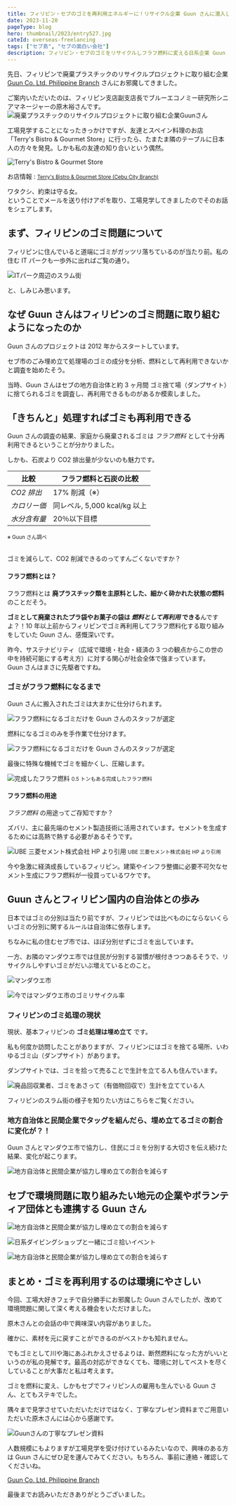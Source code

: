 ```yaml
---
title: フィリピン・セブのゴミを再利用エネルギーに！リサイクル企業 Guun さんに潜入してきた
date: 2023-11-20
pageType: blog
hero: thumbnail/2023/entry527.jpg
cateId: overseas-freelancing
tags: ["セブ島", "セブの面白い会社"]
description: フィリピン・セブのゴミをリサイクルしフラフ燃料に変える日系企業 Guun さんの工場見学に行きました。地元の雇用や自治体のダンプサイトの埋め立てゴミの削減に貢献しているGuunさんの活動をレポート。SDGｓへの取り組み。サステナビリティー。
---
```


先日、フィリピンで廃棄プラスチックのリサイクルプロジェクトに取り組む企業 [Guun Co. Ltd. Philippine Branch](https://www.facebook.com/p/Guun-Co-Ltd-Philippine-Branch-100063939460175/) さんにお邪魔してきました。

ご案内いただいたのは、フィリピン支店副支店長でブルーエコノミー研究所シニアマネージャーの原木裕さんです。
![廃棄プラスチックのリサイクルプロジェクトに取り組む企業Guunさん](./images/11/entry527-13.jpg)

工場見学することになったきっかけですが、友達とスペイン料理のお店「Terry's Bistro & Gourmet Store」に行ったら、たまたま隣のテーブルに日本人の方々を発見。しかも私の友達の知り合いという偶然。

![Terry's Bistro & Gourmet Store](./images/11/entry527-1.jpg)

お店情報 : <small><a href="https://www.facebook.com/p/Terrys-Bistro-Gourmet-Store-100089450187957/" target="_blank" rel="noopener">Terry's Bistro & Gourmet Store (Cebu City Branch) </a></small>

<msg txt="今度、ぜひうちの工場に遊びに来てください。" name="原木さん" cls="right"  img="common/haraki.jpg"></msg>

<msg txt="え？！私、（工場好きなので）マジで行きますよwww"></msg>

ワタクシ、約束は守る女。<br>ということでメールを送り付けアポを取り、工場見学してきましたのでそのお話をシェアします。

<prof></prof>

## まず、フィリピンのゴミ問題について

フィリピンに住んでいると道端にゴミがガッツリ落ちているのが当たり前。私の住む IT パークも一歩外に出ればご覧の通り。

![ITパーク周辺のスラム街](./images/2021/03/entry445-3.jpg)

<msg txt="本当、清潔感に関しては日本はいい国やなぁ。。。"></msg>

と、しみじみ思います。

## なぜ Guun さんはフィリピンのゴミ問題に取り組むようになったのか

<msg txt="セブ市と横浜市が、持続可能な都市開発に関する都市間連携の覚書を交わしており、2012年に横浜市Y-PORT事業による現地合同調査に弊社が参加し、現地の廃棄物処理に関する課題を知ったことが、廃棄プラスチックのリサイクルプロジェクトに取り組むきっかけとなりました。" name="原木さん" cls="right"  img="common/haraki.jpg"></msg>

<msg txt="ほへー、そうなんですか？！！"></msg>

Guun さんのプロジェクトは 2012 年からスタートしています。

セブ市のごみ埋め立て処理場のゴミの成分を分析、燃料として再利用できないかと調査を始めたそう。

当時、Guun さんはセブの地方自治体と約 3 ヶ月間 ゴミ捨て場（ダンプサイト）に捨てられるゴミを調査し、再利用できるものがあるか模索しました。

<msg txt="そもそも、ペットボトルなどの素材・プラスチックって <em>石油からできている</em> じゃないですか？<br>つまり、燃料として使えるんですよ。" name="原木さん" cls="right"  img="common/haraki.jpg"></msg>

<msg txt="なるほど！！確かに！！！"></msg>

## 「きちんと」処理すればゴミも再利用できる

Guun さんの調査の結果、家庭から廃棄されるゴミは _フラフ燃料_ として十分再利用できるということが分かりました。

しかも、石炭より CO2 排出量が少ないのも魅力です。

| 比較         | フラフ燃料と石炭の比較       |
| ------------ | ---------------------------- |
| _CO2 排出_   | 17% 削減（※）                |
| _カロリー価_ | 同レベル, 5,000 kcal/kg 以上 |
| _水分含有量_ | 20％以下目標                 |

<small class="caption--left">※ Guun さん調べ</small>

<br>ゴミを減らして、CO2 削減できるのってすんごくないですか？

#### フラフ燃料とは？

フラフ燃料とは **廃プラスチック類を主原料とした、細かく砕かれた状態の燃料** のことだそう。

**ゴミとして廃棄されたプラ袋やお菓子の袋は _燃料として再利用_ できる**んですよ？！10 年以上前からフィリピンでゴミ再利用してフラフ燃料化する取り組みをしていた Guun さん、感慨深いです。

昨今、サステナビリティ（広域で環境・社会・経済の 3 つの観点からこの世の中を持続可能にする考え方）に対する関心が社会全体で強まっています。<br>Guun さんはまさに先駆者ですね。

### ゴミがフラフ燃料になるまで

Guun さんに搬入されたゴミは大まかに仕分けられます。

![フラフ燃料になるゴミだけを Guun さんのスタッフが選定](./images/11/entry527-11.jpg)

燃料になるゴミのみを手作業で仕分けます。

![フラフ燃料になるゴミだけを Guun さんのスタッフが選定](./images/11/entry527-10.jpg)

最後に特殊な機械でゴミを細かくし、圧縮します。

![完成したフラフ燃料](./images/11/entry527-9.jpg)
<small class="caption">0.5 トンもある完成したフラフ燃料</small>

#### フラフ燃料の用途

_フラフ燃料_ の用途ってご存知ですか？

ズバリ、主に最先端のセメント製造技術に活用されています。セメントを生成するためには高熱で熱する必要があるそうです。

![UBE 三菱セメント株式会社 HP より引用](./images/11/entry527-2.png)
<small class="caption">UBE 三菱セメント株式会社 HP より引用</small>

今や急激に経済成長しているフィリピン。建築やインフラ整備に必要不可欠なセメント生成にフラフ燃料が一役買っているワケです。

## Guun さんとフィリピン国内の自治体との歩み

日本ではゴミの分別は当たり前ですが、フィリピンでは比べものにならないくらいゴミの分別に関するルールは自治体に依存します。

ちなみに私の住むセブ市では、ほぼ分別せずにゴミを出しています。

一方、お隣のマンダウエ市では住民が分別する習慣が根付きつつあるそうで、リサイクルしやすいゴミがだいぶ増えているとのこと。

![マンダウエ市](./images/11/entry527-3.png)

<msg txt="今では弊社に持ち込まれるマンダウエ市の <em>ゴミの85％がリサイクル</em> に繋がってますが、最初はそんなことなかったんですよ。<br>横浜市の事例を参考に、「こうしたらいい！」というフィードバックを重ねました。<br>結果、リサイクル率が向上したんですよ。" name="原木さん" cls="right"  img="common/haraki.jpg"></msg>

![今ではマンダウエ市のゴミリサイクル率](./images/11/entry527-4.png)

<msg txt="ほーーー!!!<br><em>フィードバックと地方自治体</em> との連携が大切なんですね。時間をかけ、住人への「 <em>なぜ分別する必要があるのか</em>」を伝え続けることがカギなんですね。"></msg>

### フィリピンのゴミ処理の現状

現状、基本フィリピンの **ゴミ処理は埋め立て** です。

私も何度か訪問したことがありますが、フィリピンにはゴミを捨てる場所、いわゆるゴミ山（ダンプサイト）があります。

ダンプサイトでは、ゴミを拾って売ることで生計を立てる人も住んでいます。

![廃品回収業者、ゴミをあさって（有価物回収で）生計を立てている人](./images/2021/05/entry464-5-1.jpg)

フィリピンのスラム街の様子を知りたい方はこちらをご覧ください。

<card id="/blogs/entry464/"></card>

### 地方自治体と民間企業でタッグを組んだら、埋め立てるゴミの割合に変化が？！

Guun さんとマンダウエ市で協力し、住民にゴミを分別する大切さを伝え続けた結果、変化が起こります。

![地方自治体と民間企業が協力し埋め立ての割合を減らす](./images/11/entry527-5.png)

<msg txt="なんと埋め立る <em>ゴミが全体の半分に削減</em> できたんです！これは市と協力して住民に訴求し続けた結果です。" name="原木さん" cls="right"  img="common/haraki.jpg"></msg>

<msg txt="すごい成果ですね！！伝え続けることって本当に大事ですね！！！"></msg>

## セブで環境問題に取り組みたい地元の企業やボランティア団体とも連携する Guun さん

<msg txt="もちろん、家庭ゴミだけではなく環境問題に取り組む企業様からもゴミを回収しています。SDGs に取り組む企業様も増えてますからね。弊社ではゴミを納入された企業様へ証明書を発行しています。<br>ゴミを納入いただいた企業様が、どれだけ環境に貢献したかわかりますしね。" name="原木さん" cls="right"  img="common/haraki.jpg"></msg>

![地方自治体と民間企業が協力し埋め立ての割合を減らす](./images/11/entry527-6.png)

<msg txt="またセブの日本人会や日系ダイビングショップが開催するゴミ拾いのアクティビティに参加し、集めたごみをダンプサイトに持ち込むのではなく、弊社で処理するようにしました。" name="原木さん" cls="right"  img="common/haraki.jpg"></msg>

![日系ダイビングショップと一緒にゴミ拾いイベント](./images/11/entry527-7.jpg)

<msg txt="神守（本名）さんもご存知通り、セブも広いんですが、、、、<br>わざわざ遠くからトラックをレンタルしてゴミを持ってきてくれる、ゴミ問題に関心のあるボランティア団体もあるんですよ。" name="原木さん" cls="right"  img="common/haraki.jpg"></msg>
![地方自治体と民間企業が協力し埋め立ての割合を減らす](./images/11/entry527-8.jpg)

<msg txt="え？！！そんな遠くからボランティア団体が Guun さんの取り組みを知って来るなんて、、、世の中は本当にリサイクルや環境への意識が高まっているんですね。"></msg>

## まとめ・ゴミを再利用するのは環境にやさしい

今回、工場大好きフェチで自分勝手にお邪魔した Guun さんでしたが、改めて環境問題に関して深く考える機会をいただけました。

原木さんとの会話の中で興味深い内容がありました。

<msg txt="リサイクルには2通り有るんです。例えばプラスチックを元通りの素材として再利用する方法と、弊社のやっているような燃料として扱うなど他のものに変えて再利用する方法です。ヨーロッパでは前者が主流です。" name="原木さん" cls="right"  img="common/haraki.jpg"></msg>

確かに、素材を元に戻すことができるのがベストかも知れません。

でもゴミとして川や海にあふれかえさせるよりは、断然燃料になった方がいいというのが私の見解です。最高の対応ができなくても、環境に対してベストを尽くしていることが大事だと私は考えます。

ゴミを燃料に変え、しかもセブでフィリピン人の雇用も生んでいる Guun さん、とてもステキでした。

隅々まで見学させていただいただけではなく、丁寧なプレゼン資料までご用意いただいた原木さんには心から感謝です。

![Guunさんの丁寧なプレゼン資料](./images/11/entry527-12.jpg)

人数規模にもよりますが工場見学を受け付けているみたいなので、興味のある方は Guun さんにぜひ足を運んでみてください。もちろん、事前に連絡・確認してくださいね。

[Guun Co. Ltd. Philippine Branch](https://www.facebook.com/p/Guun-Co-Ltd-Philippine-Branch-100063939460175/)

最後までお読みいただきありがとうございました。
